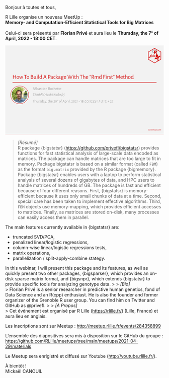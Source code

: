 
<!-- ---
title: Memory- and Computation-Efficient Statistical Tools for Big Matrices
author: Mickaël CANOUIL
date: '2022-03-02'
slug: Thursday, the 7<sup><i style="font-size:0.5em;">th</i></sup> of April, 2022 - 18:00 CET - memory..and.computation.efficient.statistical.tools.for.big.matrices
categories:
  - MeetUp
  - R
tags:
  - MeetUp
  - R
  - RUG
description: ''
--- -->

Bonjour à toutes et tous,

R Lille organise un nouveau MeetUp :  
**Memory- and Computation-Efficient Statistical Tools for Big Matrices**

Celui-ci sera présenté par **Florian Privé** et aura lieu le **Thursday,
the 7<sup><i style="font-size:0.5em;">th</i></sup> of April, 2022 -
18:00 CET**.

<!-- <center>
<iframe width="560" height="315" src="https://www.youtube.com/embed/" title="YouTube video player" frameborder="0" allow="accelerometer; autoplay; clipboard-write; encrypted-media; gyroscope; picture-in-picture" allowfullscreen></iframe>
</center> -->
<center>
<img alt="Affiche Meetup R Lille - 2021-04-29" src="https://raw.githubusercontent.com/RLille/meetups/main/meetups/2021-04-29/ads/2021-04-29.png" width="560" height="auto" />
</center>

> *\[Résumé\]*  
> R package {bigstatsr} (<https://github.com/privefl/bigstatsr>)
> provides functions for fast statistical analysis of large-scale data
> encoded as matrices. The package can handle matrices that are too
> large to fit in memory. Package bigstatsr is based on a similar format
> (called `FBM`) as the format `big.matrix` provided by the R package
> {bigmemory}. Package {bigstatsr} enables users with a laptop to
> perform statistical analysis of several dozens of gigabytes of data,
> and HPC users to handle matrices of hundreds of GB. The package is
> fast and efficient because of four different reasons. First,
> {bigstatsr} is memory-efficient because it uses only small chunks of
> data at a time. Second, special care has been taken to implement
> effective algorithms. Third, `FBM` objects use memory-mapping, which
> provides efficient accesses to matrices. Finally, as matrices are
> stored on-disk, many processes can easily access them in parallel.

The main features currently available in {bigstatsr} are:

-   truncated SVD/PCA,
-   penalized linear/logistic regressions,
-   column-wise linear/logistic regressions tests,
-   matrix operations,
-   parallelization / split-apply-combine stategy.

In this webinar, I will present this package and its features, as well
as quickly present two other packages, {bigsparser}, which provides an
on-disk sparse matrix format, and {bigsnpr}, which extends {bigstatsr}
to provide specific tools for analyzing genotype data. \> \> *\[Bio\]*  
\> Florian Privé is a senior researcher in predictive human genetics,
fond of Data Science and an R(cpp) enthusiast. He is also the founder
and former organizer of the Grenoble R user group. You can find him on
Twitter and GitHub as @privefl. \> \> *\[A Propos\]*  
\> Cet événement est organisé par R Lille (<https://rlille.fr/>) (Lille,
France) et aura lieu en anglais.

Les inscriptions sont sur Meetup :
<http://meetup.rlille.fr/events/284358899>

L’ensemble des diapositives sera mis à disposition sur le GitHub du
groupe :
<https://github.com/RLille/meetups/tree/main/meetups/2021-04-29/materials>

Le Meetup sera enrigistré et diffusé sur Youtube
(<http://youtube.rlille.fr/>).

À bientôt !  
Mickaël CANOUIL
